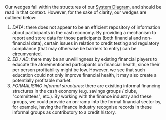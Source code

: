 Our wedges fall within the structures of our [System Diagram](https://github.com/Cash-Economy/BMGF/blob/master/Artifacts/System%20Diagram.jpg), and should be read in that context. However, for the sake of clarity, our wedges are outlined below:

1. *DATA*: there does not appear to be an efficient repository of information about participants in the cash economy. By providing a mechanism to report and store data for those participants (both financial and non-financial data), certain issues in relation to credit testing and regulatory compliance (that may otherwise be barriers to entry) can be circumvented.
2. *ED / AD*: there may be an unwillingness by existing financial players to educate the aforementioned participants on financial health, since their per person profitability might be low. However, we see that such education could not only improve financial health, it may also create a potentially profitable market.
3. *FORMALISING informal structures*: there are exisiting informal financing structures in the cash economy (e.g. savings groups / clubs, "committees", etc.). By working with the finance industry and these groups, we could provide an on-ramp into the formal financial sector by, for example, having the finance industry recognise records in these informal groups as contributory to a credit history.
